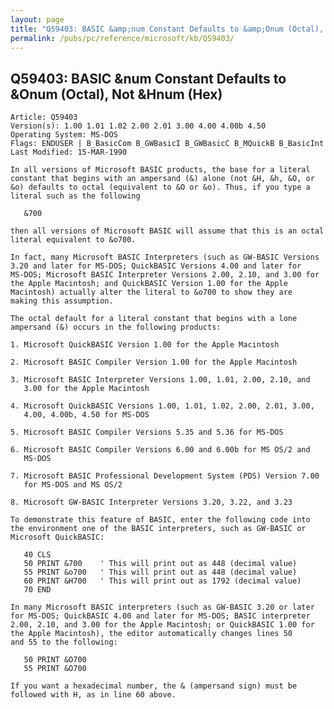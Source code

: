 ```yaml
---
layout: page
title: "Q59403: BASIC &amp;num Constant Defaults to &amp;Onum (Octal), Not &amp;Hnum (Hex)"
permalink: /pubs/pc/reference/microsoft/kb/Q59403/
---
```


## Q59403: BASIC &amp;num Constant Defaults to &amp;Onum (Octal), Not &amp;Hnum (Hex)

	Article: Q59403
	Version(s): 1.00 1.01 1.02 2.00 2.01 3.00 4.00 4.00b 4.50
	Operating System: MS-DOS
	Flags: ENDUSER | B_BasicCom B_GWBasicI B_GWBasicC B_MQuickB B_BasicInt
	Last Modified: 15-MAR-1990
	
	In all versions of Microsoft BASIC products, the base for a literal
	constant that begins with an ampersand (&) alone (not &H, &h, &O, or
	&o) defaults to octal (equivalent to &O or &o). Thus, if you type a
	literal such as the following
	
	   &700
	
	then all versions of Microsoft BASIC will assume that this is an octal
	literal equivalent to &o700.
	
	In fact, many Microsoft BASIC Interpreters (such as GW-BASIC Versions
	3.20 and later for MS-DOS; QuickBASIC Versions 4.00 and later for
	MS-DOS; Microsoft BASIC Interpreter Versions 2.00, 2.10, and 3.00 for
	the Apple Macintosh; and QuickBASIC Version 1.00 for the Apple
	Macintosh) actually alter the literal to &o700 to show they are
	making this assumption.
	
	The octal default for a literal constant that begins with a lone
	ampersand (&) occurs in the following products:
	
	1. Microsoft QuickBASIC Version 1.00 for the Apple Macintosh
	
	2. Microsoft BASIC Compiler Version 1.00 for the Apple Macintosh
	
	3. Microsoft BASIC Interpreter Versions 1.00, 1.01, 2.00, 2.10, and
	   3.00 for the Apple Macintosh
	
	4. Microsoft QuickBASIC Versions 1.00, 1.01, 1.02, 2.00, 2.01, 3.00,
	   4.00, 4.00b, 4.50 for MS-DOS
	
	5. Microsoft BASIC Compiler Versions 5.35 and 5.36 for MS-DOS
	
	6. Microsoft BASIC Compiler Versions 6.00 and 6.00b for MS OS/2 and
	   MS-DOS
	
	7. Microsoft BASIC Professional Development System (PDS) Version 7.00
	   for MS-DOS and MS OS/2
	
	8. Microsoft GW-BASIC Interpreter Versions 3.20, 3.22, and 3.23
	
	To demonstrate this feature of BASIC, enter the following code into
	the environment one of the BASIC interpreters, such as GW-BASIC or
	Microsoft QuickBASIC:
	
	   40 CLS
	   50 PRINT &700    ' This will print out as 448 (decimal value)
	   55 PRINT &o700   ' This will print out as 448 (decimal value)
	   60 PRINT &H700   ' This will print out as 1792 (decimal value)
	   70 END
	
	In many Microsoft BASIC interpreters (such as GW-BASIC 3.20 or later
	for MS-DOS; QuickBASIC 4.00 and later for MS-DOS; BASIC interpreter
	2.00, 2.10, and 3.00 for the Apple Macintosh; or QuickBASIC 1.00 for
	the Apple Macintosh), the editor automatically changes lines 50
	and 55 to the following:
	
	   50 PRINT &O700
	   55 PRINT &O700
	
	If you want a hexadecimal number, the & (ampersand sign) must be
	followed with H, as in line 60 above.
